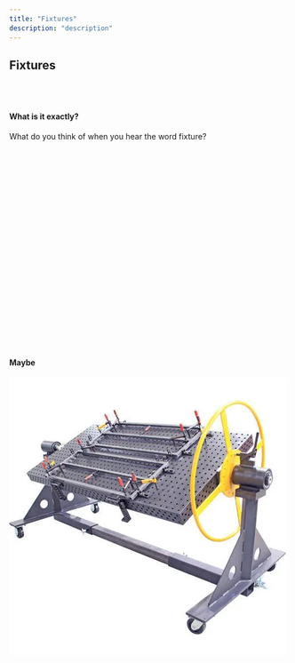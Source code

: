 ```yaml
---
title: "Fixtures"
description: "description"
---
```


## Fixtures

<br />
<br />

#### **What is it exactly?**

What do you think of when you hear the word fixture?

<br />
<br />
<br />
<br />
<br />
<br />
<br />
<br />
<br />
<br />
<br />
<br />
<br />
<br />
<br />
<br />
<br />
<br />
<br />
<br />
<br />

#### **Maybe**

![](./images/table-welding-fixture-manufacturing-metalworking-welding-bench.png)

<br />
<br />
<br />
<br />
<br />
<br />
<br />
<br />
<br />
<br />
<br />
<br />
<br />
<br />
<br />
<br />

